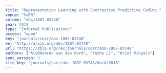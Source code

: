 ```yaml
---
title: "Representation Learning with Contrastive Predictive Coding."
venue: "CoRR"
volume: "abs/1807.03748"
year: 2018
type: "Informal Publications"
access: "open"
key: "journals/corr/abs-1807-03748"
ee: "http://arxiv.org/abs/1807.03748"
url: "https://dblp.org/rec/journals/corr/abs-1807-03748"
authors: ["A\u00e4ron van den Oord", "Yazhe Li", "Oriol Vinyals"]
sync_version: 3
cite_key: "journals/corr/abs-1807-03748/Oord/2018"
---
```

